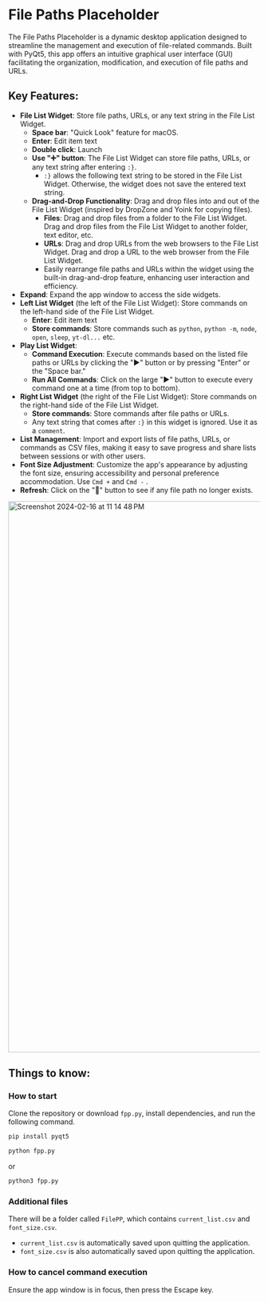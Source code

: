 # File Paths Placeholder
The File Paths Placeholder is a dynamic desktop application designed to streamline the management and execution of file-related commands. Built with PyQt5, this app offers an intuitive graphical user interface (GUI) facilitating the organization, modification, and execution of file paths and URLs.

## Key Features:
- **File List Widget**: Store file paths, URLs, or any text string in the File List Widget.
	- **Space bar**: "Quick Look" feature for macOS.
	- **Enter**: Edit item text
	- **Double click**: Launch
	- **Use "➕" button**: The File List Widget can store file paths, URLs, or any text string after entering `:}`.
		- `:}` allows the following text string to be stored in the File List Widget. Otherwise, the widget does not save the entered text string.
	- **Drag-and-Drop Functionality**: Drag and drop files into and out of the File List Widget (inspired by DropZone and Yoink for copying files).
		- **Files**: Drag and drop files from a folder to the File List Widget. Drag and drop files from the File List Widget to another folder, text editor, etc.
		- **URLs**: Drag and drop URLs from the web browsers to the File List Widget. Drag and drop a URL to the web browser from the File List Widget.
		- Easily rearrange file paths and URLs within the widget using the built-in drag-and-drop feature, enhancing user interaction and efficiency.
- **Expand**: Expand the app window to access the side widgets.
- **Left List Widget** (the left of the File List Widget): Store commands on the left-hand side of the File List Widget.
	- **Enter**: Edit item text
	- **Store commands**: Store commands such as `python`, `python -m`, `node`, `open`, `sleep`, `yt-dl...` etc.
- **Play List Widget**:
	- **Command Execution**: Execute commands based on the listed file paths or URLs by clicking the "▶" button or by pressing "Enter" or the "Space bar."
	- **Run All Commands**: Click on the large "▶" button to execute every command one at a time (from top to bottom).
- **Right List Widget** (the right of the File List Widget): Store commands on the right-hand side of the File List Widget.
	- **Store commands**: Store commands after file paths or URLs.
	- Any text string that comes after `:}` in this widget is ignored. Use it as a `comment`.
- **List Management**: Import and export lists of file paths, URLs, or commands as CSV files, making it easy to save progress and share lists between sessions or with other users.
- **Font Size Adjustment**: Customize the app's appearance by adjusting the font size, ensuring accessibility and personal preference accommodation. Use `Cmd +` and `Cmd -` .
- **Refresh**: Click on the "🔄" button to see if any file path no longer exists.

<img width="1102" alt="Screenshot 2024-02-16 at 11 14 48 PM" src="https://github.com/boradori/filepathsplaceholder/assets/6808478/d166d692-eda7-4cd2-aed1-020fd8b106a2">

## Things to know:
### How to start
Clone the repository or download `fpp.py`, install dependencies, and run the following command.

```python
pip install pyqt5
```

```python
python fpp.py
```
or
```python
python3 fpp.py
```
### Additional files
There will be a folder called `FilePP`, which contains `current_list.csv` and `font_size.csv`.
- `current_list.csv` is automatically saved upon quitting the application.
- `font_size.csv` is also automatically saved upon quitting the application.

### How to cancel command execution
Ensure the app window is in focus, then press the Escape key.
